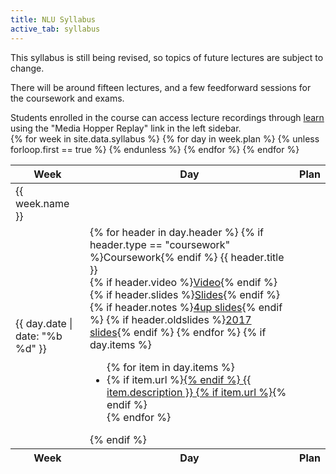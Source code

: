 ```yaml
---
title: NLU Syllabus
active_tab: syllabus
---
```


This syllabus is still being revised, so topics of future lectures are subject to change.

There will be around fifteen lectures, and a few feedforward sessions for
the coursework and exams.

<div class="alert alert-info">
Students enrolled in the course can access lecture recordings through 
<a href="learn.ed.ac.uk">learn</a> using the "Media Hopper Replay" link in 
the left sidebar.
</div>

<table class="table table-striped"> 
  <thead>
    <tr>
      <th>Week</th>
      <th>Day</th>
      <th>Plan</th>
    </tr>
  </thead>
  <tfoot>
    <tr>
      <th>Week</th>
      <th>Day</th>
      <th>Plan</th>
    </tr>
  </tfoot>
  <tbody>
    {% for week in site.data.syllabus %}
    <tr>
      <td rowspan="{{ week.plan.size }}">{{ week.name }}</td>
      {% for day in week.plan %}
        {% unless forloop.first == true %}
          </tr>
          <tr>
        {% endunless %}
        <td>{{ day.date | date: "%b %d" }}</td>
        <td>
          {% for header in day.header %}
            {% if header.type == "coursework" %}<span class="label label-danger">Coursework</span>{% endif %}
            {{ header.title }}<br/>
            {% if header.video %}<a href="{{ header.video }}"><span class="label label-success">Video</span></a>{% endif %}
            {% if header.slides %}<a href="{{ header.slides }}"><span class="label label-primary">Slides</span></a>{% endif %}
            {% if header.notes %}<a href="{{ header.notes }}"><span class="label label-info">4up slides</span></a>{% endif %}
            {% if header.oldslides %}<a href="{{ header.oldslides }}"><span class="label label-default">2017 slides</span></a>{% endif %}
          {% endfor %}
          {% if day.items %}
          <ul>
            {% for item in day.items %}
              <li>
              {% if item.url %}<a href="{{ item.url }}">{% endif %}
                {{ item.description }}
              {% if item.url %}</a>{% endif %}
              </li>
            {% endfor %}
          </ul>
          {% endif %}
        </td>
      {% endfor %}
    </tr>
    {% endfor %}
  </tbody>
</table>

